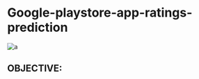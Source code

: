 # Google-playstore-app-ratings-prediction

![a](https://drive.google.com/file/d/1iKHX2i-M2Az6w_s9cW76pPuRFGIrg6Pd/view?usp=sharing)

## OBJECTIVE:
